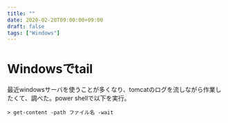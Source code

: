 ```yaml
---
title: ""
date: 2020-02-20T09:00:00+09:00
draft: false
tags: ["Windows"]
---
```

# Windowsでtail

最近windowsサーバを使うことが多くなり、tomcatのログを流しながら作業したくて、調べた。power shellで以下を実行。

```
> get-content -path ファイル名 -wait
```
<!--more-->
